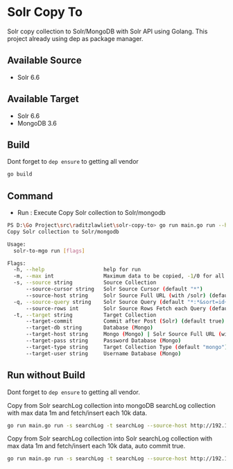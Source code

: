 # Solr Copy To
Solr copy collection to Solr/MongoDB with Solr API using Golang. This project already using dep as package manager.

## Available Source 
- Solr 6.6

## Available Target 
- Solr 6.6
- MongoDB 3.6

## Build
Dont forget to `dep ensure` to getting all vendor 
```bash
go build
```

## Command
- Run : Execute Copy Solr collection to Solr/mongodb

```bash
PS D:\Go Project\src\raditzlawliet\solr-copy-to> go run main.go run --help
Copy Solr collection to Solr/mongodb

Usage:
  solr-to-mgo run [flags]

Flags:
  -h, --help                   help for run
  -m, --max int                Maximum data to be copied, -1/0 for all (default -1)
  -s, --source string          Source Collection
      --source-cursor string   Solr Source Cursor (default "*")
      --source-host string     Solr Source Full URL (with /solr) (default "http://127.0.0.1:8983/solr/")
  -q, --source-query string    Solr Source Query (default "*:*&sort=id+desc")
      --source-rows int        Solr Source Rows Fetch each Query (default 10000)
  -t, --target string          Target Collection
      --target-commit          Commit after Post (Solr) (default true)
      --target-db string       Database (Mongo)
      --target-host string     Mongo (Mongo) | Solr Source Full URL (with /solr) (default "127.0.0.1")
      --target-pass string     Password Database (Mongo)
      --target-type string     Target Collection Type (default "mongo")
      --target-user string     Username Database (Mongo)
```

## Run without Build
Dont forget to `dep ensure` to getting all vendor.

Copy from Solr searchLog collection into mongoDB searchLog collection with max data 1m and fetch/insert each 10k data.
```bash
go run main.go run -s searchLog -t searchLog --source-host http://192.168.0.230:8983/solr/ --target-host localhost:27017 --target-type mongo --target-db melon --source-rows 10000 -m 1000000
```

Copy from Solr searchLog collection into Solr searchLog collection with max data 1m and fetch/insert each 10k data, auto commit true.
```bash
go run main.go run -s searchLog -t searchLog --source-host http://192.168.0.230:8983/solr/ --target-host http://192.168.0.230:8983/solr/ --target-type solr --source-rows 10000 -m 1000000
```
